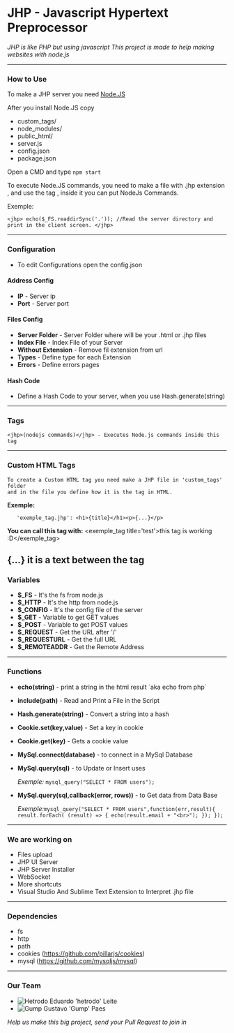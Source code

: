 # JHP - Javascript Hypertext Preprocessor
*JHP is like PHP but using javascript
This project is made to help making websites with node.js*


--------------------


### How to Use 
To make a JHP server you need [Node.JS](https://nodejs.org/en/)

After you install Node.JS copy 
   * custom_tags/
   * node_modules/
   * public_html/
   * server.js
   * config.json
   * package.json
   

Open a CMD and type `npm start`


To execute Node.JS commands, you need to make a file with .jhp extension , and use the tag <jhp>, inside it you can put NodeJs Commands.


Exemple:

`<jhp>
    echo($_FS.readdirSync('.')); //Read the server directory and print in the client screen.
</jhp>`


--------------------

### Configuration
   * To edit Configurations open the config.json
    

#### Address Config
   * **IP** - Server ip
   * **Port** - Server port
   
    
#### Files Config
   * **Server Folder** - Server Folder where will be your .html or .jhp files
   * **Index File** - Index File of your Server
   * **Without Extension** - Remove fil extension from url
   * **Types** - Define type for each Extension
   * **Errors** - Define errors pages
   
    
#### Hash Code
   * Define a Hash Code to your server, when you use Hash.generate(string)
  
  
--------------------
  
  
### Tags
    <jhp>(nodejs commands)</jhp> - Executes Node.js commands inside this tag
  
--------------------
 

### Custom HTML Tags
    To create a Custom HTML tag you need make a JHP file in 'custom_tags' folder 
    and in the file you define how it is the tag in HTML.
    
   **Exemple:**
   
       'exemple_tag.jhp': <h1>{title}</h1><p>{...}</p>
        
   **You can call this tag with:** <exemple_tag title='test'>this tag is working :D</exemple_tag>

   {...} it is a text between the tag
--------------------

    
### Variables
   * **$_FS** - It's the fs from node.js
   * **$_HTTP** - It's the http from node.js
   * **$_CONFIG** - It's the config file of the server
   * **$_GET** - Variable to get GET values
   * **$_POST** - Variable to get POST values
   * **$_REQUEST** - Get the URL after '/'
   * **$_REQUESTURL** - Get the full URL
   * **$_REMOTEADDR** - Get the Remote Address
   
    
--------------------

    
### Functions
   * **echo(string)** - print a string in the html result `aka echo from php´
   * **include(path)** - Read and Print a File in the Script
   * **Hash.generate(string)** - Convert a string into a hash
   * **Cookie.set(key,value)** - Set a key in cookie
   * **Cookie.get(key)** - Gets a cookie value
   * **MySql.connect(database)** - to connect in a MySql Database
   * **MySql.query(sql)** - to Update or Insert uses
   
      *Exemple:*
        `mysql_query("SELECT * FROM users");`
        
   * **MySql.query(sql,callback(error, rows))** - to Get data from Data Base
   
      *Exemple:*`mysql_query("SELECT * FROM users",function(err,result){
            result.forEach( (result) => {
                echo(result.email + "<br>");
            });
         });`
   
   
--------------------

    
### We are working on
   * Files upload
   * JHP UI Server
   * JHP Server Installer
   * WebSocket
   * More shortcuts
   * Visual Studio And Sublime Text Extension to Interpret .jhp file
    
  
--------------------
    
    
### Dependencies
   * fs
   * http
   * path
   * cookies (https://github.com/pillarjs/cookies)
   * mysql (https://github.com/mysqljs/mysql)

    
--------------------

    
### Our Team
   * ![Hetrodo](https://avatars0.githubusercontent.com/u/48604350?s=60&v=4) Eduardo 'hetrodo' Leite
   * ![Gump](https://avatars3.githubusercontent.com/u/29582336?s=60&v=4) Gustavo 'Gump' Paes
   
   *Help us make this big project, send your Pull Request to join in*
